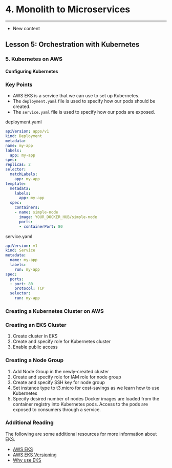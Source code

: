 # 4. Monolith to Microservices 
___
* New content 

## Lesson 5: Orchestration with Kubernetes

### 5. Kubernetes on AWS 

#### Configuring Kubernetes 

### Key Points

* AWS EKS is a service that we can use to set up Kubernetes.
* The `deployment.yaml` file is used to specify how our pods should be created.
* The `service.yaml` file is used to specify how our pods are exposed.

deployment.yaml
```yml
apiVersion: apps/v1
kind: Deployment
metadata:
name: my-app
labels:
  app: my-app
spec:
replicas: 2
selector:
  matchLabels:
    app: my-app
template:
  metadata:
    labels:
      app: my-app
  spec:
    containers:
    - name: simple-node
      image: YOUR_DOCKER_HUB/simple-node
      ports:
      - containerPort: 80
```
service.yaml
```yml
apiVersion: v1
kind: Service
metadata:
  name: my-app
  labels:
    run: my-app
spec:
  ports:
  - port: 80
    protocol: TCP
  selector:
    run: my-app
```

### Creating a Kubernetes Cluster on AWS

### Creating an EKS Cluster
1. Create cluster in EKS
2. Create and specify role for Kubernetes cluster
3. Enable public access

### Creating a Node Group
1. Add Node Group in the newly-created cluster
2. Create and specify role for IAM role for node group
3. Create and specify SSH key for node group
4. Set instance type to t3.micro for cost-savings as we learn how to use Kubernetes
5. Specify desired number of nodes
Docker images are loaded from the container registry into Kubernetes pods. Access to the pods are exposed to consumers through a service.

### Additional Reading
The following are some additional resources for more information about EKS.

* [AWS EKS](https://aws.amazon.com/eks/)
* [AWS EKS Versioning](https://aws.amazon.com/blogs/compute/updates-to-amazon-eks-version-lifecycle/)
* [Why use EKS](https://itnext.io/kubernetes-is-hard-why-eks-makes-it-easier-for-network-and-security-architects-ea6d8b2ca965)